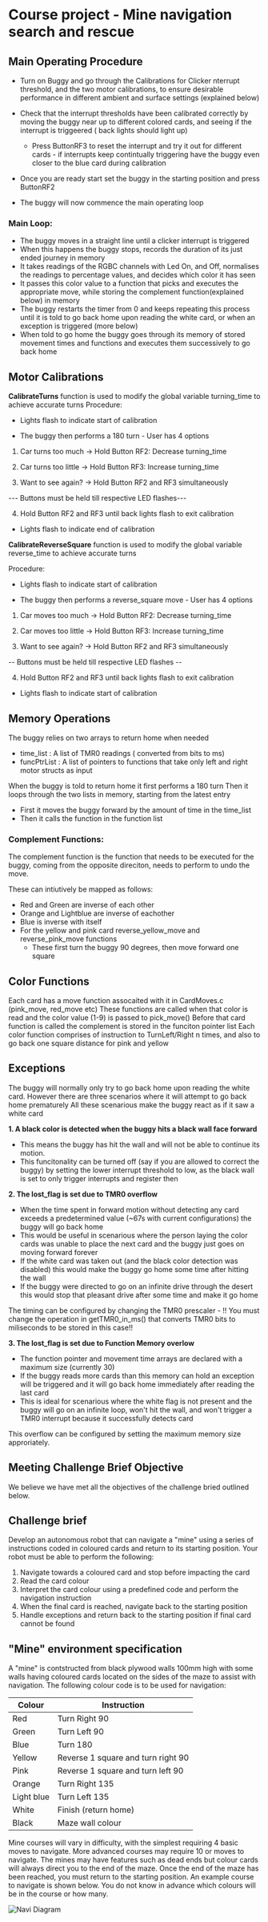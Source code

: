# Course project - Mine navigation search and rescue

## Main Operating Procedure
- Turn on Buggy and go through the Calibrations for Clicker nterrupt threshold, and the two motor calibrations, to ensure desirable performance in different ambient and surface settings (explained below)

- Check that the interrupt thresholds have been calibrated correctly by moving the buggy near up to different colored cards, and seeing if the interrupt is triggeered ( back lights should light up)
     - Press ButtonRF3 to reset the interrupt and try it out for different cards - if interrupts keep contintually triggering have the buggy even closer to the blue card during calibration

- Once you are ready start set the buggy in the starting position and press ButtonRF2
- The buggy will now commence the main operating loop

### Main Loop:
- The buggy moves in a straight line until a clicker interrupt is triggered
- When this happens the buggy stops, records the duration of its just ended journey in memory
- It takes readings of the RGBC channels with Led On, and Off, normalises the readings to percentage values, and decides which color it has seen
- It passes this color value to a function that picks and executes the appropriate move, while storing the complement function(explained below) in memory
- The buggy restarts the timer from 0 and keeps repeating this process until it is told to go back home upon reading the white card, or when an exception is triggered (more below) 
- When told to go home the buggy goes through its memory of stored movement times and functions and executes them successively to go back home

## Motor Calibrations

**CalibrateTurns** function is used to modify the global variable turning_time to achieve accurate turns
Procedure:
 - Lights flash to indicate start of calibration
 
 - The buggy then performs a 180 turn - User has 4 options
 
 1. Car turns too much -> Hold Button RF2: Decrease turning_time
 
 2. Car turns too little -> Hold Button RF3: Increase turning_time
 
 3. Want to see again? -> Hold Button RF2 and RF3 simultaneously
 
 --- Buttons must be held till respective LED flashes---
 
 4. Hold Button RF2 and RF3 until back lights flash to exit calibration
 
 - Lights flash to indicate end of calibration



**CalibrateReverseSquare** function is used to modify the global variable reverse_time to achieve accurate turns

Procedure:

 - Lights flash to indicate start of calibration
 
 - The buggy then performs a reverse_square move - User has 4 options
 
 1. Car moves too much -> Hold Button RF2: Decrease turning_time
 
 2. Car moves too little -> Hold Button RF3: Increase turning_time
 
 3. Want to see again? -> Hold Button RF2 and RF3 simultaneously
 
  -- Buttons must be held till respective LED flashes --
  
 4. Hold Button RF2 and RF3 until back lights flash to exit calibration
 
 - Lights flash to indicate start of calibration

## Memory Operations
The buggy relies on two arrays to return home when needed
 - time_list :  A list of TMR0 readings ( converted from bits to ms)
 - funcPtrList : A list of pointers to functions that take only left and right motor structs as input

When the buggy is told to return home it first performs a 180 turn
Then it loops through the two lists in memory, starting from the latest entry
- First it moves the buggy forward by the amount of time in the time_list
- Then it calls the function in the function list

### Complement Functions:
The complement function is the function that needs to be executed for the buggy, coming from the opposite direciton, needs to perform to undo the move.

These can intiutively be mapped as follows:
- Red and Green are inverse of each other
- Orange and Lightblue are inverse of eachother
- Blue is inverse with itself
- For the yellow and pink card reverse_yellow_move and reverse_pink_move functions
    - These first turn the buggy 90 degrees, then move forward one square

## Color Functions
Each card has a move function assocaited with it in CardMoves.c (pink_move, red_move etc)
These functions are called when that color is read and the color value (1-9) is passed to pick_move()
Before that card function is called the complement is stored in the funciton pointer list
Each color function comprises of instruction to TurnLeft/Right n times, and also to go back one square distance for pink and yellow

## Exceptions
The buggy will normally only try to go back home upon reading the white card. However there are three scenarios where it will attempt to go back home prematurely
All these scenarious make the buggy react as if it saw a white card

**1. A black color is detected when the buggy hits a black wall face forward**
 - This means the buggy has hit the wall and will not be able to continue its motion. 
 - This funcitonality can be turned off (say if you are allowed to correct the buggy) by setting the lower interrupt threshold to low, as the black wall is set to only trigger interrupts and register then

**2. The lost_flag is set due to TMR0 overflow**
 - When the time spent in forward motion without detecting any card exceeds a predetermined value (~67s with current configurations) the buggy will go back home
 - This would be useful in scenarious where the person laying the color cards was unable to place the next card and the buggy just goes on moving forward forever
 - If the white card was taken out (and the black color detection was disabled) this would make the buggy go home some time after hitting the wall
 - If the buggy were directed to go on an infinite drive through the desert this would stop that pleasant drive after some time and make it go home

The timing can be configured by changing the TMR0 prescaler - !! You must change the operation in getTMR0_in_ms() that converts TMR0 bits to miliseconds to be stored in this case!! 


**3. The lost_flag is set due to Function Memory overlow**
- The function pointer and movement time arrays are declared with a maximum size (currently 30)
- If the buggy reads more cards than this memory can hold an exception will be triggered and it will go back home immediately after reading the last card
- This is ideal for scenarious where the white flag is not present and the buggy will go on an infinite loop, won't hit the wall, and won't trigger a TMR0 interrupt because it successfully detects card 
 
 This overflow can be configured by setting the maximum memory size approriately.

## Meeting Challenge Brief Objective
We believe we have met all the objectives of the challenge bried outlined below.

## Challenge brief

Develop an autonomous robot that can navigate a "mine" using a series of instructions coded in coloured cards and return to its starting position.  Your robot must be able to perform the following: 

1. Navigate towards a coloured card and stop before impacting the card
1. Read the card colour
1. Interpret the card colour using a predefined code and perform the navigation instruction
1. When the final card is reached, navigate back to the starting position
1. Handle exceptions and return back to the starting position if final card cannot be found

## "Mine" environment specification

A "mine" is contstructed from black plywood walls 100mm high with some walls having coloured cards located on the sides of the maze to assist with navigation. The following colour code is to be used for navigation:

Colour | Instruction
---------|---------
Red | Turn Right 90
Green | Turn Left 90
Blue | Turn 180
Yellow | Reverse 1 square and turn right 90
Pink | Reverse 1 square and turn left 90
Orange | Turn Right 135
Light blue | Turn Left 135 
White | Finish (return home)
Black | Maze wall colour

Mine courses will vary in difficulty, with the simplest requiring 4 basic moves to navigate. More advanced courses may require 10 or moves to navigate. The mines may have features such as dead ends but colour cards will always direct you to the end of the maze. Once the end of the maze has been reached, you must return to the starting position. An example course to navigate is shown below. You do not know in advance which colours will be in the course or how many.

![Navi Diagram](gifs/maze.gif)
